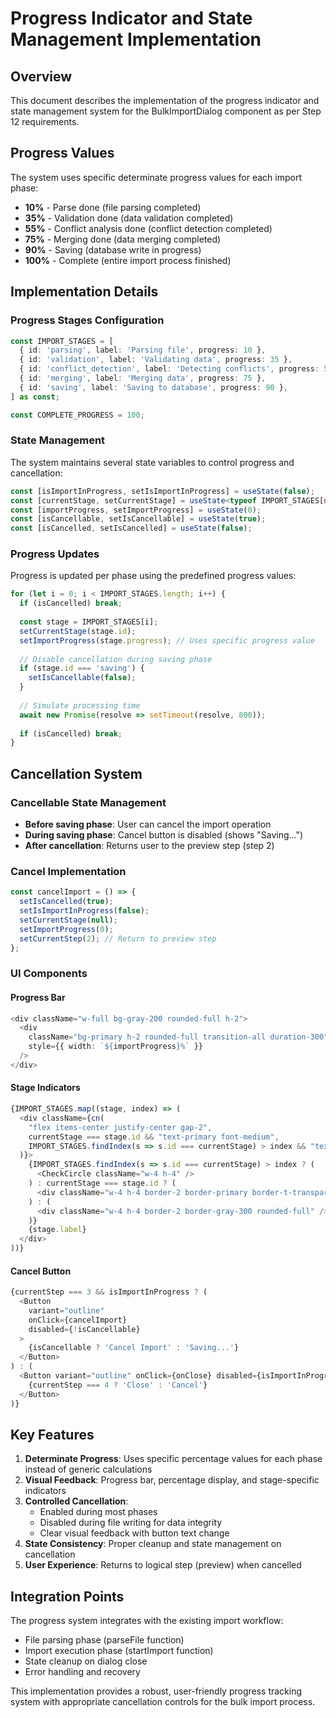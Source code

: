 # Progress Indicator and State Management Implementation

## Overview

This document describes the implementation of the progress indicator and state management system for the BulkImportDialog component as per Step 12 requirements.

## Progress Values

The system uses specific determinate progress values for each import phase:

- **10%** - Parse done (file parsing completed)
- **35%** - Validation done (data validation completed) 
- **55%** - Conflict analysis done (conflict detection completed)
- **75%** - Merging done (data merging completed)
- **90%** - Saving (database write in progress)
- **100%** - Complete (entire import process finished)

## Implementation Details

### Progress Stages Configuration

```typescript
const IMPORT_STAGES = [
  { id: 'parsing', label: 'Parsing file', progress: 10 },
  { id: 'validation', label: 'Validating data', progress: 35 },
  { id: 'conflict_detection', label: 'Detecting conflicts', progress: 55 },
  { id: 'merging', label: 'Merging data', progress: 75 },
  { id: 'saving', label: 'Saving to database', progress: 90 },
] as const;

const COMPLETE_PROGRESS = 100;
```

### State Management

The system maintains several state variables to control progress and cancellation:

```typescript
const [isImportInProgress, setIsImportInProgress] = useState(false);
const [currentStage, setCurrentStage] = useState<typeof IMPORT_STAGES[number]['id'] | null>(null);
const [importProgress, setImportProgress] = useState(0);
const [isCancellable, setIsCancellable] = useState(true);
const [isCancelled, setIsCancelled] = useState(false);
```

### Progress Updates

Progress is updated per phase using the predefined progress values:

```typescript
for (let i = 0; i < IMPORT_STAGES.length; i++) {
  if (isCancelled) break;
  
  const stage = IMPORT_STAGES[i];
  setCurrentStage(stage.id);
  setImportProgress(stage.progress); // Uses specific progress value
  
  // Disable cancellation during saving phase
  if (stage.id === 'saving') {
    setIsCancellable(false);
  }
  
  // Simulate processing time
  await new Promise(resolve => setTimeout(resolve, 800));
  
  if (isCancelled) break;
}
```

## Cancellation System

### Cancellable State Management

- **Before saving phase**: User can cancel the import operation
- **During saving phase**: Cancel button is disabled (shows "Saving...")
- **After cancellation**: Returns user to the preview step (step 2)

### Cancel Implementation

```typescript
const cancelImport = () => {
  setIsCancelled(true);
  setIsImportInProgress(false);
  setCurrentStage(null);
  setImportProgress(0);
  setCurrentStep(2); // Return to preview step
};
```

### UI Components

#### Progress Bar
```typescript
<div className="w-full bg-gray-200 rounded-full h-2">
  <div 
    className="bg-primary h-2 rounded-full transition-all duration-300"
    style={{ width: `${importProgress}%` }}
  />
</div>
```

#### Stage Indicators
```typescript
{IMPORT_STAGES.map((stage, index) => (
  <div className={cn(
    "flex items-center justify-center gap-2",
    currentStage === stage.id && "text-primary font-medium",
    IMPORT_STAGES.findIndex(s => s.id === currentStage) > index && "text-green-600"
  )}>
    {IMPORT_STAGES.findIndex(s => s.id === currentStage) > index ? (
      <CheckCircle className="w-4 h-4" />
    ) : currentStage === stage.id ? (
      <div className="w-4 h-4 border-2 border-primary border-t-transparent rounded-full animate-spin" />
    ) : (
      <div className="w-4 h-4 border-2 border-gray-300 rounded-full" />
    )}
    {stage.label}
  </div>
))}
```

#### Cancel Button
```typescript
{currentStep === 3 && isImportInProgress ? (
  <Button 
    variant="outline" 
    onClick={cancelImport} 
    disabled={!isCancellable}
  >
    {isCancellable ? 'Cancel Import' : 'Saving...'}
  </Button>
) : (
  <Button variant="outline" onClick={onClose} disabled={isImportInProgress}>
    {currentStep === 4 ? 'Close' : 'Cancel'}
  </Button>
)}
```

## Key Features

1. **Determinate Progress**: Uses specific percentage values for each phase instead of generic calculations
2. **Visual Feedback**: Progress bar, percentage display, and stage-specific indicators
3. **Controlled Cancellation**: 
   - Enabled during most phases
   - Disabled during file writing for data integrity
   - Clear visual feedback with button text change
4. **State Consistency**: Proper cleanup and state management on cancellation
5. **User Experience**: Returns to logical step (preview) when cancelled

## Integration Points

The progress system integrates with the existing import workflow:
- File parsing phase (parseFile function)
- Import execution phase (startImport function)  
- State cleanup on dialog close
- Error handling and recovery

This implementation provides a robust, user-friendly progress tracking system with appropriate cancellation controls for the bulk import process.
